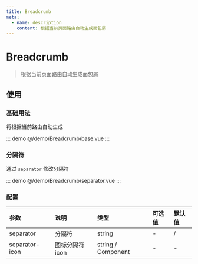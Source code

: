 ```yaml
---
title: Breadcrumb
meta:
  - name: description
    content: 根据当前页面路由自动生成面包屑
---
```


# Breadcrumb

> 根据当前页面路由自动生成面包屑

## 使用

### 基础用法

将根据当前路由自动生成

::: demo
@/demo/Breadcrumb/base.vue
:::

### 分隔符

通过 `separator` 修改分隔符

::: demo
@/demo/Breadcrumb/separator.vue
:::

### 配置

| 参数           | 说明            | 类型               | 可选值 | 默认值 |
| :------------- | :-------------- | :----------------- | :----- | :----- |
| separator      | 分隔符          | string             | -      | /      |
| separator-icon | 图标分隔符 icon | string / Component | -      | -      |
